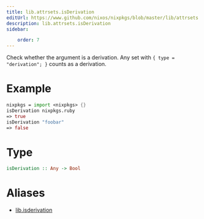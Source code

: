```yaml
---
title: lib.attrsets.isDerivation
editUrl: https://www.github.com/nixos/nixpkgs/blob/master/lib/attrsets.nix#L806C5
description: lib.attrsets.isDerivation
sidebar:

    order: 7
---
```


Check whether the argument is a derivation. Any set with
`{ type = "derivation"; }` counts as a derivation.

# Example

```nix
nixpkgs = import <nixpkgs> {}
isDerivation nixpkgs.ruby
=> true
isDerivation "foobar"
=> false
```

# Type

```haskell
isDerivation :: Any -> Bool
```


# Aliases

- [lib.isderivation](/nix-doc-comments/reference/lib/lib-isderivation)


